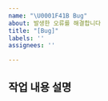 ```yaml
---
name: "\U0001F41B Bug"
about: 발생한 오류를 해결합니다
title: "[Bug]"
labels: ''
assignees: ''

---
```


## 작업 내용 설명
<!-- 해당 브랜치에서 작업할 내용을 간단하게 작성해주세요 -->

